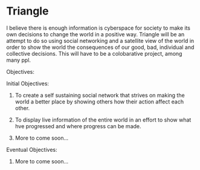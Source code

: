 # Triangle
I believe there is enough information is cyberspace for society to make its own decisions to change the world in a positive 
way. Triangle will be an attempt to do so using social networking and a satellite view of the world in order to show the 
world the consequences of our good, bad, individual and collective decisions. This will have to be a colobarative project, among many ppl. 

Objectives:

Initial Objectives:

1. To create a self sustaining social network that strives on making the world a better place by showing others how their action affect each other.

2. To display live information of the entire world in an effort to show what hve progressed and where progress can be made.

3. More to come soon...

Eventual Objectives: 

1. More to come soon...
